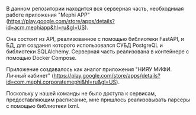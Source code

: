 В данном репозитории находится вся серверная часть, необходимая работе приложения "Mephi APP" (https://play.google.com/store/apps/details?id=acm.mephiapp&hl=ru&gl=US).

Она состоит из API, реализованное с помощью библиотеки FastAPI, и БД, для создания которого использовался СУБД PostgreQL и библиотеки SQLAlchemy. Серверная часть реализована в контейнере с помощью Docker Compose. 

Приложение создавалось как аналог приложения "НИЯУ МИФИ. Личный кабинет" (https://play.google.com/store/apps/details?id=com.mephi.corporatemephi&hl=ru&gl=US).

Поскольку у нашей команды не было доступа к сервисам, предоставляющим расписание, мне пришлось реализовывать парсеры с помощью библиотеки lxml.
